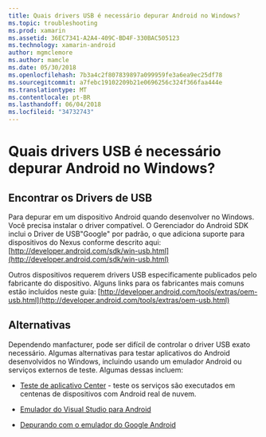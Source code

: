 ```yaml
---
title: Quais drivers USB é necessário depurar Android no Windows?
ms.topic: troubleshooting
ms.prod: xamarin
ms.assetid: 36EC7341-A2A4-409C-BD4F-330BAC505123
ms.technology: xamarin-android
author: mgmclemore
ms.author: mamcle
ms.date: 05/30/2018
ms.openlocfilehash: 7b3a4c2f807839897a099959fe3a6ea9ec25df78
ms.sourcegitcommit: a7febc19102209b21e0696256c324f366faa444e
ms.translationtype: MT
ms.contentlocale: pt-BR
ms.lasthandoff: 06/04/2018
ms.locfileid: "34732743"
---
```

# <a name="what-usb-drivers-do-i-need-to-debug-android-on-windows"></a>Quais drivers USB é necessário depurar Android no Windows?

## <a name="finding-usb-drivers"></a>Encontrar os Drivers de USB

Para depurar em um dispositivo Android quando desenvolver no Windows. Você precisa instalar o driver compatível. O Gerenciador do Android SDK inclui o Driver de USB"Google" por padrão, o que adiciona suporte para dispositivos do Nexus conforme descrito aqui: [http://developer.android.com/sdk/win-usb.html](http://developer.android.com/sdk/win-usb.html)

Outros dispositivos requerem drivers USB especificamente publicados pelo fabricante do dispositivo. Alguns links para os fabricantes mais comuns estão incluídos neste guia: [http://developer.android.com/tools/extras/oem-usb.html](http://developer.android.com/tools/extras/oem-usb.html)

## <a name="alternatives"></a>Alternativas

Dependendo manfacturer, pode ser difícil de controlar o driver USB exato necessário. Algumas alternativas para testar aplicativos do Android desenvolvidos no Windows, incluindo usando um emulador Android ou serviços externos de teste. Algumas dessas incluem:

- [Teste de aplicativo Center](https://docs.microsoft.com/appcenter/test-cloud/) - teste os serviços são executados em centenas de dispositivos com Android real de nuvem.

- [Emulador do Visual Studio para Android](https://www.visualstudio.com/en-us/features/msft-android-emulator-vs.aspx)

- [Depurando com o emulador do Google Android](~/android/deploy-test/debugging/android-sdk-emulator/index.md)

